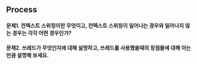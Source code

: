 



## Process

#### 문제1. 컨텍스트 스위칭이란 무엇이고, 컨텍스트 스위칭이 일어나는 경우와 일어나지 않는 경우는 각각 어떤 경우인가?

#### 문제2. 쓰레드가 무엇인지에 대해 설명하고, 쓰레드를 사용했을때의 장점들에 대해 아는만큼 설명해 보세요.